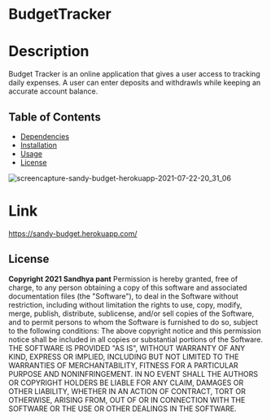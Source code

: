 # BudgetTracker

# __Description__
Budget Tracker is an online application that gives a user access to tracking daily expenses. A user can enter deposits and withdrawls while keeping an accurate account balance.
## __Table of Contents__
* [Dependencies](#dependencies)
* [Installation](#installation)
* [Usage](#usage)
* [License](#license)


![screencapture-sandy-budget-herokuapp-2021-07-22-20_31_06](https://user-images.githubusercontent.com/79482141/126725054-19487ede-0e1d-4645-9541-9b65f45e3035.png)


# Link

https://sandy-budget.herokuapp.com/



## __License__
__Copyright 2021 Sandhya pant__
Permission is hereby granted, free of charge, to any person obtaining a copy of this software and associated documentation files (the "Software"), to deal in the Software without restriction, including without limitation the rights to use, copy, modify, merge, publish, distribute, sublicense, and/or sell copies of the Software, and to permit persons to whom the Software is furnished to do so, subject to the following conditions:
The above copyright notice and this permission notice shall be included in all copies or substantial portions of the Software.
THE SOFTWARE IS PROVIDED "AS IS", WITHOUT WARRANTY OF ANY KIND, EXPRESS OR IMPLIED, INCLUDING BUT NOT LIMITED TO THE WARRANTIES OF MERCHANTABILITY, FITNESS FOR A PARTICULAR PURPOSE AND NONINFRINGEMENT. IN NO EVENT SHALL THE AUTHORS OR COPYRIGHT HOLDERS BE LIABLE FOR ANY CLAIM, DAMAGES OR OTHER LIABILITY, WHETHER IN AN ACTION OF CONTRACT, TORT OR OTHERWISE, ARISING FROM, OUT OF OR IN CONNECTION WITH THE SOFTWARE OR THE USE OR OTHER DEALINGS IN THE SOFTWARE.
